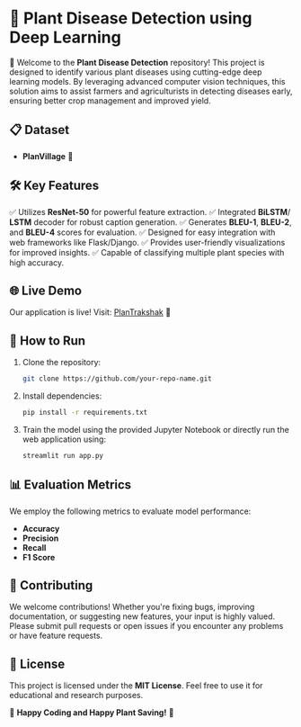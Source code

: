 # 🌿 Plant Disease Detection using Deep Learning

🚜 Welcome to the **Plant Disease Detection** repository! This project is designed to identify various plant diseases using cutting-edge deep learning models. By leveraging advanced computer vision techniques, this solution aims to assist farmers and agriculturists in detecting diseases early, ensuring better crop management and improved yield.

## 📋 Dataset
- **PlanVillage** 🌾

## 🛠️ Key Features
✅ Utilizes **ResNet-50** for powerful feature extraction.
✅ Integrated **BiLSTM**/ **LSTM** decoder for robust caption generation.
✅ Generates **BLEU-1**, **BLEU-2**, and **BLEU-4** scores for evaluation.
✅ Designed for easy integration with web frameworks like Flask/Django.
✅ Provides user-friendly visualizations for improved insights.
✅ Capable of classifying multiple plant species with high accuracy.

## 🌐 Live Demo
Our application is live! Visit: [PlanTrakshak](https://plantrakshak.streamlit.app) 🚀

## 🚀 How to Run
1. Clone the repository:
   ```bash
   git clone https://github.com/your-repo-name.git
   ```
2. Install dependencies:
   ```bash
   pip install -r requirements.txt
   ```
3. Train the model using the provided Jupyter Notebook or directly run the web application using:
   ```bash
   streamlit run app.py
   ```

## 📊 Evaluation Metrics
We employ the following metrics to evaluate model performance:
- **Accuracy**
- **Precision**
- **Recall**
- **F1 Score**

## 🤝 Contributing
We welcome contributions! Whether you're fixing bugs, improving documentation, or suggesting new features, your input is highly valued. Please submit pull requests or open issues if you encounter any problems or have feature requests.

## 📄 License
This project is licensed under the **MIT License**. Feel free to use it for educational and research purposes.

🌟 **Happy Coding and Happy Plant Saving!** 🌿

